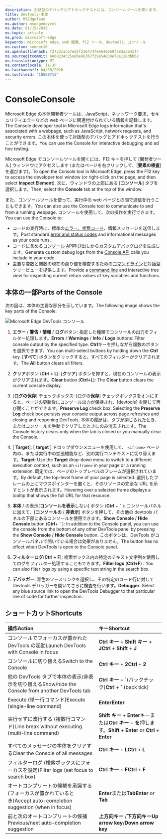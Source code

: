 ```yaml
---
description: 対話型のデバッグとアドホックテストには、コンソールツールを使います。
title: DevTools-本体
author: MSEdgeTeam
ms.author: msedgedevrel
ms.date: 01/15/2020
ms.topic: article
ms.prod: microsoft-edge
keywords: microsoft edge、web 開発、f12 ツール、devtools、コンソール
ms.custom: seodec18
ms.openlocfilehash: f2733cac57ed5f2364747ee64e669fa83aae41f4
ms.sourcegitcommit: 6860234c25a8be863b7f29a54838e78e120dbb62
ms.translationtype: MT
ms.contentlocale: ja-JP
ms.lasthandoff: 04/09/2020
ms.locfileid: "10569713"
---
```

# <span data-ttu-id="0183e-104">Console</span><span class="sxs-lookup"><span data-stu-id="0183e-104">Console</span></span>

<span data-ttu-id="0183e-105">Microsoft Edge の本体開発者ツールは、JavaScript、ネットワーク要求、セキュリティエラーなどの web ページに関連付けられている情報を記録します。</span><span class="sxs-lookup"><span data-stu-id="0183e-105">The Console developer tool in Microsoft Edge logs information that's associated with a webpage, such as JavaScript, network requests, and security errors.</span></span> <span data-ttu-id="0183e-106">この本体を使って対話型のデバッグとアドホックテストを行うことができます。</span><span class="sxs-lookup"><span data-stu-id="0183e-106">You can use the Console for interactive debugging and ad hoc testing.</span></span> 

<span data-ttu-id="0183e-107">Microsoft Edge でコンソールツールを開くには、F12 キーを押して [開発者ツール] ウィンドウにアクセスします (またはページを右クリックして、[**要素の検査**] を選びます)。</span><span class="sxs-lookup"><span data-stu-id="0183e-107">To open the Console tool in Microsoft Edge, press the F12 key to access the developer tool window (or right-click on the page, and then select **Inspect Element**).</span></span> <span data-ttu-id="0183e-108">次に、ウィンドウの上部にある [**コンソール**] タブを選択します。</span><span class="sxs-lookup"><span data-stu-id="0183e-108">Then, select the **Console** tab at the top of the window.</span></span> 

<span data-ttu-id="0183e-109">また、コンソールツールを使って、実行中の web ページとの間で通信を行うこともできます。</span><span class="sxs-lookup"><span data-stu-id="0183e-109">You can also use the Console tool to communicate to and from a running webpage.</span></span> <span data-ttu-id="0183e-110">コンソールを使用して、次の操作を実行できます。</span><span class="sxs-lookup"><span data-stu-id="0183e-110">You can use the Console to:</span></span>

- <span data-ttu-id="0183e-111">コードの実行時に、標準の[エラー、状態コード](./console/error-and-status-codes.md)、情報メッセージを送信します。</span><span class="sxs-lookup"><span data-stu-id="0183e-111">Post standard [error and status codes](./console/error-and-status-codes.md) and informational messages as your code runs.</span></span>
- <span data-ttu-id="0183e-112">コードに含める[コンソール API](./console/console-api.md)呼び出しからカスタムデバッグログを生成します。</span><span class="sxs-lookup"><span data-stu-id="0183e-112">Generate custom debug logs from the [Console API](./console/console-api.md) calls you include in your code.</span></span>
- <span data-ttu-id="0183e-113">主要な変数と関数の現在の戻り値を検査するための[コマンドライン](./console/command-line.md)と対話型ツリービューを提供します。</span><span class="sxs-lookup"><span data-stu-id="0183e-113">Provide a [command line](./console/command-line.md) and interactive tree view for inspecting current return values of key variables and functions.</span></span>

## <span data-ttu-id="0183e-114">本体の一部</span><span class="sxs-lookup"><span data-stu-id="0183e-114">Parts of the Console</span></span>

<span data-ttu-id="0183e-115">次の図は、本体の主要な部分を示しています。</span><span class="sxs-lookup"><span data-stu-id="0183e-115">The following image shows the key parts of the Console:</span></span>

![Microsoft Edge DevTools コンソール](./media/console.png)

1. <span data-ttu-id="0183e-117">**エラー**  / **警告**  / **情報**  / **ログ**ボタン: 指定した種類でコンソールの出力をフィルター処理します。</span><span class="sxs-lookup"><span data-stu-id="0183e-117">**Errors** / **Warnings** / **Info** / **Logs** buttons: Filter console output by the specified type.</span></span> <span data-ttu-id="0183e-118">**Ctrl**キーを押しながら複数のボタンを選択できます。</span><span class="sxs-lookup"><span data-stu-id="0183e-118">You can multi-select buttons by holding down the **Ctrl** key.</span></span> <span data-ttu-id="0183e-119">[**すべて**] ボタンをクリックすると、すべてのフィルターがクリアされます。</span><span class="sxs-lookup"><span data-stu-id="0183e-119">The **All** button clears all filters.</span></span>

2. <span data-ttu-id="0183e-120">**クリア**ボタン (**Ctrl + L**): [**クリア**] ボタンを押すと、現在のコンソールの表示がクリアされます。</span><span class="sxs-lookup"><span data-stu-id="0183e-120">**Clear** button (**Ctrl+L**): The **Clear** button clears the current console display.</span></span>

3. <span data-ttu-id="0183e-121">[**ログの保存**] チェックボックス: [ログの**保存**] チェックボックスをオンにすると、ページの更新後にコンソール出力が保持され、[devtools] を閉じて再び開くことができます。</span><span class="sxs-lookup"><span data-stu-id="0183e-121">**Preserve Log** check box: Selecting the **Preserve Log** check box persists your console output across page refreshes and closing and reopening DevTools.</span></span> <span data-ttu-id="0183e-122">本体の履歴は、タブが閉じられたとき、またはコンソールを手動でクリアしたときにのみ消去されます。</span><span class="sxs-lookup"><span data-stu-id="0183e-122">The Console history clears only when the tab is closed or you manually clear the Console.</span></span>

4. <span data-ttu-id="0183e-123">[ **Target**]: [ **target** ] ドロップダウンメニューを使用して、 `<iframe>` ページ内の、または実行中の拡張機能など、別の実行コンテキストに切り替えます。</span><span class="sxs-lookup"><span data-stu-id="0183e-123">**Target**: Use the **Target** drop-down menu to switch to a different execution context, such as an `<iframe>` in your page or a running extension.</span></span> <span data-ttu-id="0183e-124">既定では、ページのトップレベルのフレームが選択されています。</span><span class="sxs-lookup"><span data-stu-id="0183e-124">By default, the top-level frame of your page is selected.</span></span> <span data-ttu-id="0183e-125">選択したフレームの上にマウスポインターを置くと、そのリソースの完全な URL を示すヒントが表示されます。</span><span class="sxs-lookup"><span data-stu-id="0183e-125">Hovering over a selected frame displays a tooltip that shows the full URL for that resource.</span></span>

5. <span data-ttu-id="0183e-126">**本体**  /  の表示[**コンソールを表示**しない] ボタン (**Ctrl** +  **&grave;** ): コンソールパネルに加えて、[**コンソールの**  /  **非表示**] ボタンを押して、その他の devtools パネルの下部にあるコンソールを使用できます。</span><span class="sxs-lookup"><span data-stu-id="0183e-126">**Show Console** / **Hide Console** button (**Ctrl**+ **&grave;** ): In addition to the Console panel, you can use the console from the bottom of any other DevTools panel by pressing the **Show Console** / **Hide Console** button.</span></span> <span data-ttu-id="0183e-127">このボタンは、DevTools がコンソールパネルで開いている場合は効果がありません。</span><span class="sxs-lookup"><span data-stu-id="0183e-127">The button has no effect when DevTools is open to the Console panel.</span></span>
 
6. <span data-ttu-id="0183e-128">**フィルターログ**(**Ctrl + F**): 検索ボックス内の特定のテキスト文字列を使用してログをフィルター処理することもできます。</span><span class="sxs-lookup"><span data-stu-id="0183e-128">**Filter logs** (**Ctrl+F**) : You can also filter logs by using a specific text string in the search box.</span></span>

7. <span data-ttu-id="0183e-129">**デバッガー**: 青色のソースリンクを選択し、その特定のコード行に対して Devtools デバッガーを開いてさらに検査を行います。</span><span class="sxs-lookup"><span data-stu-id="0183e-129">**Debugger**: Select any blue source link to open the DevTools Debugger to that particular line of code for further inspection.</span></span>

## <span data-ttu-id="0183e-130">ショートカット</span><span class="sxs-lookup"><span data-stu-id="0183e-130">Shortcuts</span></span>

<span data-ttu-id="0183e-131">操作</span><span class="sxs-lookup"><span data-stu-id="0183e-131">Action</span></span>                                            | <span data-ttu-id="0183e-132">キー</span><span class="sxs-lookup"><span data-stu-id="0183e-132">Shortcut</span></span>               
:-------------------------------------------------| :----------------------
<span data-ttu-id="0183e-133">コンソールでフォーカスが置かれた DevTools の起動</span><span class="sxs-lookup"><span data-stu-id="0183e-133">Launch DevTools with Console in focus</span></span>             | <span data-ttu-id="0183e-134">**Ctrl キー**  + **Shift キー**  + **J**</span><span class="sxs-lookup"><span data-stu-id="0183e-134">**Ctrl** + **Shift** + **J**</span></span> 
<span data-ttu-id="0183e-135">コンソールに切り替える</span><span class="sxs-lookup"><span data-stu-id="0183e-135">Switch to the Console</span></span>                                 | <span data-ttu-id="0183e-136">**Ctrl キー**  + **2**</span><span class="sxs-lookup"><span data-stu-id="0183e-136">**Ctrl** + **2**</span></span>           
<span data-ttu-id="0183e-137">他の DevTools タブで本体の表示/非表示を切り替える</span><span class="sxs-lookup"><span data-stu-id="0183e-137">Show/hide the Console from another DevTools tab</span></span>       | <span data-ttu-id="0183e-138">**Ctrl キー**  +  **&grave;**(バックチック)</span><span class="sxs-lookup"><span data-stu-id="0183e-138">**Ctrl** + **&grave;** (back tick)</span></span>  
<span data-ttu-id="0183e-139">Execute (単一行コマンド)</span><span class="sxs-lookup"><span data-stu-id="0183e-139">Execute (single-line command)</span></span>                     | **<span data-ttu-id="0183e-140">Enter</span><span class="sxs-lookup"><span data-stu-id="0183e-140">Enter</span></span>**                
<span data-ttu-id="0183e-141">実行せずに改行する (複数行コマンド)</span><span class="sxs-lookup"><span data-stu-id="0183e-141">Line break without executing (multi-line command)</span></span> | <span data-ttu-id="0183e-142">**Shift キー**  + **Enter**キーまたは**Ctrl キー**  +  **を**押します。</span><span class="sxs-lookup"><span data-stu-id="0183e-142">**Shift** + **Enter** or **Ctrl** + **Enter**</span></span>      
<span data-ttu-id="0183e-143">すべてのメッセージの本体をクリアする</span><span class="sxs-lookup"><span data-stu-id="0183e-143">Clear the Console of all messages</span></span>                 | <span data-ttu-id="0183e-144">**Ctrl キー**  + **L**</span><span class="sxs-lookup"><span data-stu-id="0183e-144">**Ctrl** + **L**</span></span>           
<span data-ttu-id="0183e-145">フィルターログ (検索ボックスにフォーカスを設定)</span><span class="sxs-lookup"><span data-stu-id="0183e-145">Filter logs (set focus to search box)</span></span>             | <span data-ttu-id="0183e-146">**Ctrl キー**  + **F**</span><span class="sxs-lookup"><span data-stu-id="0183e-146">**Ctrl** + **F**</span></span>           
<span data-ttu-id="0183e-147">オートコンプリートの候補を承諾する (フォーカスが置かれているとき)</span><span class="sxs-lookup"><span data-stu-id="0183e-147">Accept auto-completion suggestion (when in focus)</span></span> | <span data-ttu-id="0183e-148">**Enter**または**Tab**</span><span class="sxs-lookup"><span data-stu-id="0183e-148">**Enter** or **Tab**</span></span>       
<span data-ttu-id="0183e-149">前と次のオートコンプリートの候補</span><span class="sxs-lookup"><span data-stu-id="0183e-149">Previous/next auto-completion suggestion</span></span>          | <span data-ttu-id="0183e-150">**上方向キー** /**下方向キー**</span><span class="sxs-lookup"><span data-stu-id="0183e-150">**Up arrow key**/**Down arrow key**</span></span>   


